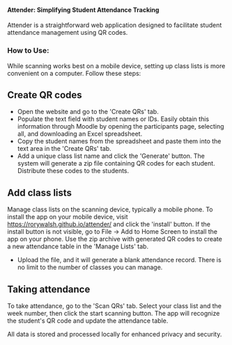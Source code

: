 #### Attender: Simplifying Student Attendance Tracking

Attender is a straightforward web application designed to facilitate student attendance management using QR codes.

### How to Use:
While scanning works best on a mobile device, setting up class lists is more convenient on a computer. Follow these steps:

## Create QR codes
* Open the website and go to the 'Create QRs' tab.
* Populate the text field with student names or IDs. Easily obtain this information through Moodle by opening the participants page, selecting all, and downloading an Excel spreadsheet.
* Copy the student names from the spreadsheet and paste them into the text area in the 'Create QRs' tab.
* Add a unique class list name and click the 'Generate' button.
The system will generate a zip file containing QR codes for each student. Distribute these codes to the students.

## Add class lists
Manage class lists on the scanning device, typically a mobile phone. To install the app on your mobile device, visit https://rorywalsh.github.io/attender/ and click the 'install' button. If the install button is not visible, go to File -> Add to Home Screen to install the app on your phone. Use the zip archive with generated QR codes to create a new attendance table in the 'Manage Lists' tab. 

* Upload the file, and it will generate a blank attendance record. There is no limit to the number of classes you can manage.

## Taking attendance 
To take attendance, go to the 'Scan QRs' tab. Select your class list and the week number, then click the start scanning button. The app will recognize the student's QR code and update the attendance table.

All data is stored and processed locally for enhanced privacy and security.
